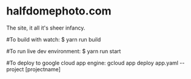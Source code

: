 # halfdomephoto.com
The site, it all it's sheer infancy.

#To build with watch:
$ yarn run build

#To run live dev environment:
$ yarn run start

#To deploy to google cloud app engine:
gcloud app deploy app.yaml --project [projectname]

